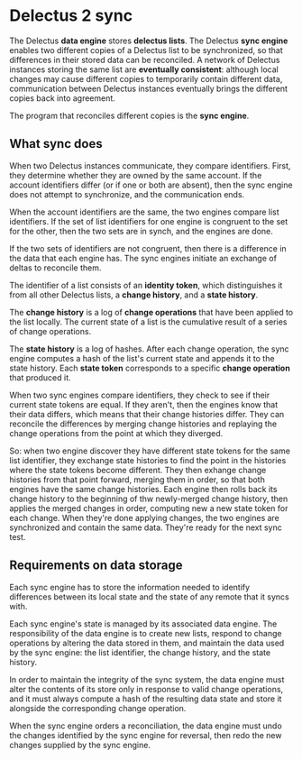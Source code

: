 # Delectus 2 sync

The Delectus **data engine** stores **delectus lists**. The Delectus
**sync engine** enables two different copies of a Delectus list to be
synchronized, so that differences in their stored data can be
reconciled. A network of Delectus instances storing the same list are
**eventually consistent**: although local changes may cause different
copies to temporarily contain different data, communication between
Delectus instances eventually brings the different copies back into
agreement.

The program that reconciles different copies is the **sync engine**.

## What sync does

When two Delectus instances communicate, they compare
identifiers. First, they determine whether they are owned by the same
account. If the account identifiers differ (or if one or both are
absent), then the sync engine does not attempt to synchronize, and the
communication ends.

When the account identifiers are the same, the two engines compare
list identifiers. If the set of list identifiers for one engine is
congruent to the set for the other, then the two sets are in synch,
and the engines are done.

If the two sets of identifiers are not congruent, then there is a
difference in the data that each engine has. The sync engines initiate
an exchange of deltas to reconcile them.

The identifier of a list consists of an **identity token**, which
distinguishes it from all other Delectus lists, a **change history**,
and a **state history**.

The **change history** is a log of **change operations** that have
been applied to the list locally. The current state of a list is the
cumulative result of a series of change operations.

The **state history** is a log of hashes. After each change operation,
the sync engine computes a hash of the list's current state and
appends it to the state history. Each **state token** corresponds to a
specific **change operation** that produced it.

When two sync engines compare identifiers, they check to see if their
current state tokens are equal. If they aren't, then the engines know
that their data differs, which means that their change histories
differ. They can reconcile the differences by merging change histories
and replaying the change operations from the point at which they
diverged.

So: when two engine discover they have different state tokens for the
same list identifier, they exchange state histories to find the point
in the histories where the state tokens become different. They then
exhange change histories from that point forward, merging them in
order, so that both engines have the same change histories. Each
engine then rolls back its change history to the beginning of thw
newly-merged change history, then applies the merged changes in order,
computing new a new state token for each change. When they're done
applying changes, the two engines are synchronized and contain the
same data. They're ready for the next sync test.

## Requirements on data storage

Each sync engine has to store the information needed to identify
differences between its local state and the state of any remote that
it syncs with.

Each sync engine's state is managed by its associated data engine. The
responsibility of the data engine is to create new lists, respond to
change operations by altering the data stored in them, and maintain
the data used by the sync engine: the list identifier, the change
history, and the state history.

In order to maintain the integrity of the sync system, the data engine
must alter the contents of its store only in response to valid change
operations, and it must always compute a hash of the resulting data
state and store it alongside the corresponding change operation.

When the sync engine orders a reconciliation, the data engine must
undo the changes identified by the sync engine for reversal, then redo
the new changes supplied by the sync engine.

